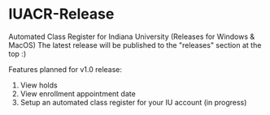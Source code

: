 # IUACR-Release
Automated Class Register for Indiana University (Releases for Windows &amp; MacOS)
The latest release will be published to the "releases" section at the top :)

Features planned for v1.0 release:

1. View holds
2. View enrollment appointment date
3. Setup an automated class register for your IU account (in progress)

